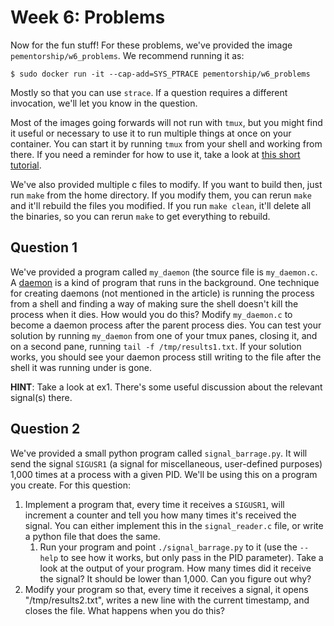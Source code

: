 # Week 6: Problems

Now for the fun stuff! For these problems, we've provided the image
`pementorship/w6_problems`. We recommend running it as:

```
$ sudo docker run -it --cap-add=SYS_PTRACE pementorship/w6_problems
```

Mostly so that you can use `strace`. If a question requires a different invocation,
we'll let you know in the question.

Most of the images going forwards will not run with `tmux`, but you might find it
useful or necessary to use it to run multiple things at once on your container. You can
start it by running `tmux` from your shell and working from there. If you need a
reminder for how to use it, take a look at
[this short tutorial](https://linuxize.com/post/getting-started-with-tmux/).

We've also provided multiple c files to modify. If you want to build then, just run
`make` from the home directory. If you modify them, you can rerun `make` and it'll
rebuild the files you modified. If you run `make clean`, it'll delete all the binaries,
so you can rerun `make` to get everything to rebuild.

## Question 1

We've provided a program called `my_daemon` (the source file is `my_daemon.c`. A
[daemon](https://en.wikipedia.org/wiki/Daemon_%28computing\%29) is a kind of program
that runs in the background. One technique for creating daemons (not mentioned in the
article) is running the process from a shell and finding a way of making sure the shell
doesn't kill the process when it dies. How would you do this? Modify `my_daemon.c` to
become a daemon process after the parent process dies. You can test your solution by
running `my_daemon` from one of your tmux panes, closing it, and on a second pane,
running `tail -f /tmp/results1.txt`. If your solution works, you should see your daemon
process still writing to the file after the shell it was running under is gone.

**HINT**: Take a look at ex1. There's some useful discussion about the relevant
signal(s) there.

## Question 2

We've provided a small python program called `signal_barrage.py`. It will send the
signal `SIGUSR1` (a signal for miscellaneous, user-defined purposes) 1,000 times at a
process with a given PID. We'll be using this on a program you create. For this
question:

1. Implement a program that, every time it receives a `SIGUSR1`, will increment a
   counter and tell you how many times it's received the signal. You can either
   implement this in the `signal_reader.c` file, or write a python file that does the
   same.
   1. Run your program and point `./signal_barrage.py` to it (use the `--help` to see
      how it works, but only pass in the PID parameter). Take a look at the output of
      your program. How many times did it receive the signal? It should be lower than
      1,000. Can you figure out why?
2. Modify your program so that, every time it receives a signal, it opens
   "/tmp/results2.txt", writes a new line with the current timestamp, and closes the
   file. What happens when you do this?
